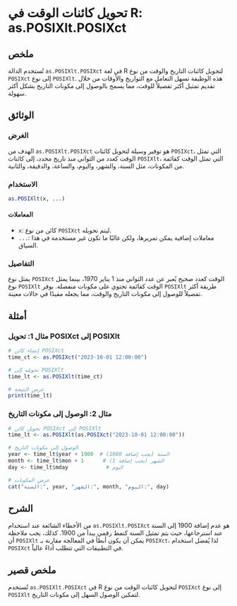 <!--
Meta Description: # تحويل كائنات الوقت في R: as.POSIXlt.POSIXct ## ملخص تُستخدم الدالة `as.POSIXlt.POSIXct` في لغة R لتحويل كائنات التاريخ والوقت من نوع `POSIXct` إلى ن...
Meta Keywords: posixlt, posixct, إلى, نوع, الوقت
-->

# تحويل كائنات الوقت في R: as.POSIXlt.POSIXct

## ملخص
تُستخدم الدالة `as.POSIXlt.POSIXct` في لغة R لتحويل كائنات التاريخ والوقت من نوع `POSIXct` إلى نوع `POSIXlt`. هذه الوظيفة تسهل التعامل مع التواريخ والأوقات من خلال تقديم تمثيل أكثر تفصيلاً للوقت، مما يسمح بالوصول إلى مكونات التاريخ بشكل أكثر سهولة.

## الوثائق
### الغرض
الهدف من `as.POSIXlt.POSIXct` هو توفير وسيلة لتحويل كائنات `POSIXct`، التي تمثل الوقت كعدد من الثواني منذ تاريخ محدد، إلى كائنات `POSIXlt`، التي تمثل الوقت كقائمة من المكونات، مثل السنة، والشهر، واليوم، والساعة، والدقيقة، والثانية.

### الاستخدام
```R
as.POSIXlt(x, ...)
```
#### المعاملات
- `x`: كائن من نوع `POSIXct` ليتم تحويله.
- `...`: معاملات إضافية يمكن تمريرها، ولكن غالبًا ما تكون غير مستخدمة في هذا السياق.

### التفاصيل
يمثل نوع `POSIXct` الوقت كعدد صحيح يُعبر عن عدد الثواني منذ 1 يناير 1970، بينما يمثل نوع `POSIXlt` الوقت كقائمة تحتوي على مكونات منفصلة. يوفر `POSIXlt` طريقة أكثر تفصيلاً للوصول إلى مكونات التاريخ والوقت، مما يجعله مفيدًا في حالات معينة.

## أمثلة
### مثال 1: تحويل POSIXct إلى POSIXlt
```R
# إنشاء كائن POSIXct
time_ct <- as.POSIXct("2023-10-01 12:00:00")

# تحويله إلى POSIXlt
time_lt <- as.POSIXlt(time_ct)

# عرض النتيجة
print(time_lt)
```

### مثال 2: الوصول إلى مكونات التاريخ
```R
# تحويل كائن POSIXct إلى POSIXlt
time_lt <- as.POSIXlt(as.POSIXct("2023-10-01 12:00:00"))

# الوصول إلى مكونات التاريخ
year <- time_lt$year + 1900  # السنة (يجب إضافة 1900)
month <- time_lt$mon + 1      # الشهر (يجب إضافة 1)
day <- time_lt$mday            # اليوم

# عرض المكونات
cat("السنة:", year, "الشهر:", month, "اليوم:", day)
```

## الشرح
من الأخطاء الشائعة عند استخدام `as.POSIXlt.POSIXct` هو عدم إضافة 1900 إلى السنة عند استرجاعها، حيث يتم تمثيل السنة كنمط رقمي يبدأ من 1900. كذلك، يجب ملاحظة أن `POSIXlt` يمكن أن يكون أبطأ في المعالجة مقارنة بـ `POSIXct`، لذا يُفضل استخدام `POSIXct` في التطبيقات التي تتطلب أداءً عالياً.

## ملخص قصير
تُستخدم `as.POSIXlt.POSIXct` في R لتحويل كائنات الوقت من نوع `POSIXct` إلى نوع `POSIXlt` لتمكين الوصول السهل إلى مكونات التاريخ.